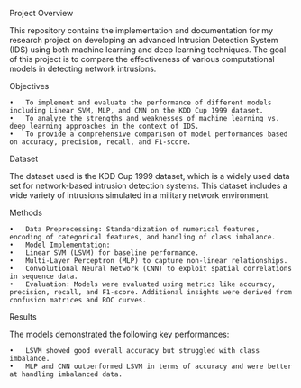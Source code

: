 Project Overview

This repository contains the implementation and documentation for my research project on developing an advanced Intrusion Detection System (IDS) using both machine learning and deep learning techniques. The goal of this project is to compare the effectiveness of various computational models in detecting network intrusions.

Objectives

	•	To implement and evaluate the performance of different models including Linear SVM, MLP, and CNN on the KDD Cup 1999 dataset.
	•	To analyze the strengths and weaknesses of machine learning vs. deep learning approaches in the context of IDS.
	•	To provide a comprehensive comparison of model performances based on accuracy, precision, recall, and F1-score.

Dataset

The dataset used is the KDD Cup 1999 dataset, which is a widely used data set for network-based intrusion detection systems. This dataset includes a wide variety of intrusions simulated in a military network environment.

Methods

	•	Data Preprocessing: Standardization of numerical features, encoding of categorical features, and handling of class imbalance.
	•	Model Implementation:
	•	Linear SVM (LSVM) for baseline performance.
	•	Multi-Layer Perceptron (MLP) to capture non-linear relationships.
	•	Convolutional Neural Network (CNN) to exploit spatial correlations in sequence data.
	•	Evaluation: Models were evaluated using metrics like accuracy, precision, recall, and F1-score. Additional insights were derived from confusion matrices and ROC curves.

Results

The models demonstrated the following key performances:

	•	LSVM showed good overall accuracy but struggled with class imbalance.
	•	MLP and CNN outperformed LSVM in terms of accuracy and were better at handling imbalanced data.
